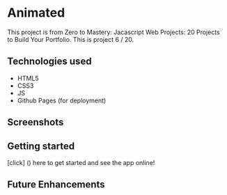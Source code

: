 # Animated
This project is from Zero to Mastery: Jacascript Web Projects: 20 Projects to Build Your Portfolio. This is project 6 / 20.


## Technologies used
- HTML5
- CSS3
- JS
- Github Pages (for deployment)

## Screenshots


## Getting started

[click] () here to get started and see the app online! 

## Future Enhancements
